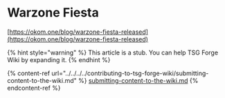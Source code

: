 # Warzone Fiesta

[https://okom.one/blog/warzone-fiesta-released](https://okom.one/blog/warzone-fiesta-released)

{% hint style="warning" %}
This article is a stub. You can help TSG Forge Wiki by expanding it.
{% endhint %}

{% content-ref url="../../../../contributing-to-tsg-forge-wiki/submitting-content-to-the-wiki.md" %}
[submitting-content-to-the-wiki.md](../../../../contributing-to-tsg-forge-wiki/submitting-content-to-the-wiki.md)
{% endcontent-ref %}

